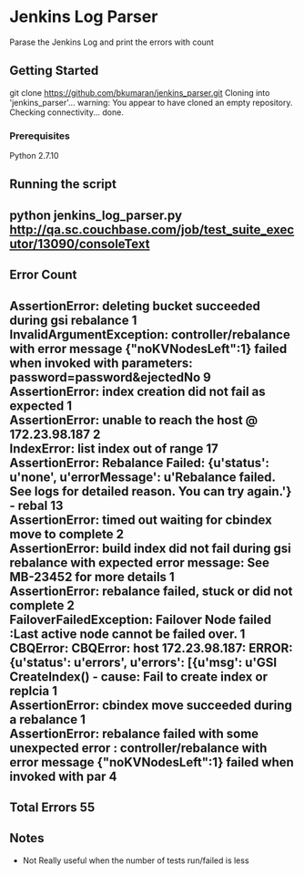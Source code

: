 # Jenkins Log Parser

Parase the Jenkins Log and print the errors with count

## Getting Started

git clone https://github.com/bkumaran/jenkins_parser.git
Cloning into 'jenkins_parser'...
warning: You appear to have cloned an empty repository.
Checking connectivity... done.

### Prerequisites

Python 2.7.10

## Running the script

python jenkins_log_parser.py http://qa.sc.couchbase.com/job/test_suite_executor/13090/consoleText
--------------------------------------------------------------------------------------------------------------------------------------------------------------
Error                                                                                                                                                  Count   
--------------------------------------------------------------------------------------------------------------------------------------------------------------
AssertionError: deleting bucket succeeded during gsi rebalance                                                                                         1       
InvalidArgumentException: controller/rebalance with error message {"noKVNodesLeft":1} failed when invoked with parameters: password=password&ejectedNo 9       
AssertionError: index creation did not fail as expected                                                                                                1       
AssertionError: unable to reach the host @ 172.23.98.187                                                                                               2       
IndexError: list index out of range                                                                                                                    17      
AssertionError: Rebalance Failed: {u'status': u'none', u'errorMessage': u'Rebalance failed. See logs for detailed reason. You can try again.'} - rebal 13      
AssertionError: timed out waiting for cbindex move to complete                                                                                         2       
AssertionError: build index did not fail during gsi rebalance with expected error message: See MB-23452 for more details                               1       
AssertionError: rebalance failed, stuck or did not complete                                                                                            2       
FailoverFailedException: Failover Node failed :Last active node cannot be failed over.                                                                 1       
CBQError: CBQError: host 172.23.98.187: ERROR:{u'status': u'errors', u'errors': [{u'msg': u'GSI CreateIndex() - cause: Fail to create index or replcia 1       
AssertionError: cbindex move succeeded during a rebalance                                                                                              1       
AssertionError: rebalance failed with some unexpected error : controller/rebalance with error message {"noKVNodesLeft":1} failed when invoked with par 4       
--------------------------------------------------------------------------------------------------------------------------------------------------------------
Total Errors                                                                                                                                           55      
--------------------------------------------------------------------------------------------------------------------------------------------------------------

## Notes
* Not Really useful when the number of tests run/failed is less


